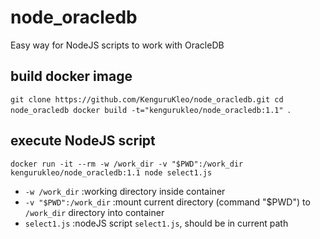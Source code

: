 # node_oracledb
Easy way for NodeJS scripts to work with OracleDB

## build docker image
`git clone https://github.com/KenguruKleo/node_oracledb.git
cd node_oracledb
docker build -t="kengurukleo/node_oracledb:1.1" `.

## execute NodeJS script
`docker run -it --rm -w /work_dir -v "$PWD":/work_dir kengurukleo/node_oracledb:1.1 node select1.js`
 
* `-w /work_dir`                    :working directory inside container
* `-v "$PWD":/work_dir`             :mount current directory (command "$PWD") to `/work_dir` directory into container
* `select1.js`                      :nodeJS script `select1.js`, should be in current path
